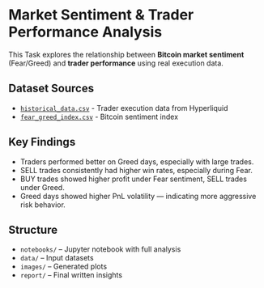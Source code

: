 # Market Sentiment & Trader Performance Analysis

This Task explores the relationship between **Bitcoin market sentiment** (Fear/Greed) and **trader performance** using real execution data.

## Dataset Sources
- [`historical_data.csv`](./data/historical_data.csv) - Trader execution data from Hyperliquid
- [`fear_greed_index.csv`](./data/fear_greed_index.csv) - Bitcoin sentiment index

## Key Findings
- Traders performed better on Greed days, especially with large trades.
- SELL trades consistently had higher win rates, especially during Fear.
- BUY trades showed higher profit under Fear sentiment, SELL trades under Greed.
- Greed days showed higher PnL volatility — indicating more aggressive risk behavior.

## Structure
- `notebooks/` – Jupyter notebook with full analysis
- `data/` – Input datasets
- `images/` – Generated plots
- `report/` – Final written insights


